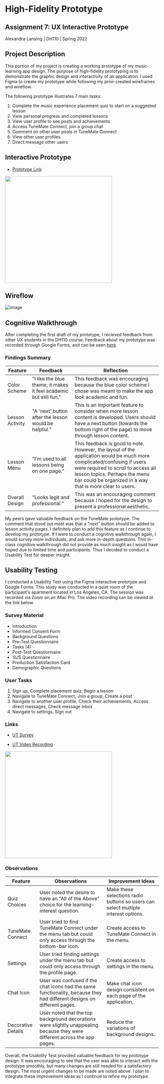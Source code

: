 # High-Fidelity Prototype

## Assignment 7: UX Interactive Prototype
Alexandra Lansing | DH110 | Spring 2022

## Project Description
This portion of my project is creating a working prototype of my music-learning app design. The purpose of high-fidelity prototyping is to demonstrate the graphic design and interactivity of an application. I used Figma to create my prototype while following my prior-created wireframes and wireflow. 

The following prototype illustrates 7 main tasks:
1. Complete the music experience placement quiz to start on a suggested lesson
2. View personal progress and completed lessons
3. View user profile to see posts and achievements
4. Access TuneMate Connect, join a group chat
5. Comment on other user posts in TuneMate Connect
6. View other user profiles
7. Direct message other users

## Interactive Prototype

   - [Prototype Link](https://www.figma.com/proto/mTNDVQ6mx5xMnPFgbBonm6/Interactive-Prototype?node-id=2%3A99&scaling=scale-down&page-id=0%3A1&starting-point-node-id=2%3A99)

<a href="https://www.figma.com/proto/mTNDVQ6mx5xMnPFgbBonm6/Interactive-Prototype?node-id=2%3A99&scaling=scale-down&page-id=0%3A1&starting-point-node-id=2%3A99">
  <img src="https://user-images.githubusercontent.com/61765607/169178796-ed5b3065-06f8-423b-a935-38b375ee093c.png" height="350px"/>
</a>

## Wireflow
![image](https://user-images.githubusercontent.com/61765607/169180567-50b7e33d-6e61-4392-9bac-89d639b1df4e.png)


## Cognitive Walkthrough
After completing the first draft of my prototype, I recieved feedback from other UX students in the DH110 course. Feedback about my prototype was recorded through Google Forms, and can be seen [here](https://docs.google.com/document/d/1De325Z9QuXnAkKbLBi8ejk8dKOU9v8-tDfxbD_bGsUg/edit?usp=sharing).

### Findings Summary
| Feature | Feedback | Reflection |
|---|---|---|
| Color Scheme | "I like the blue theme, it makes it feel academic but still fun." | This feedback was encouraging because the blue color scheme I chose was meant to make the app look academic and fun. |
| Lesson Activity | "A 'next' button after the lesson would be helpful." | This is an important feature to consider when more lesson content is developed. Users should have a next button (towards the bottom right of the page) to move through lesson content.  |
| Lesson Menu | "I'm used to all lessons being on one page." | This feedback is good to note. However, the layout of the application would be much more complicated/confusing if users were required to scroll to access all lesson topics. Perhaps the menu bar could be organized in a way that is more clear to users. |
| Overall Design | "Looks legit and professional." | This was an encouraging comment because I hoped for the design to present a professional aesthetic. |

My peers gave valuable feedback on the TuneMate prototype. The comment that stood out most was that a "next" button should be added to lesson activity pages. I definitely plan to add this feature as I continue to develop my prototype. If I were to conduct a cognitive walkthrough again, I would survey more individuals, and ask more in-depth questions. This in-class cognitive walkthrough did not provide as much insight as I would have hoped due to limited time and participants. Thus I decided to conduct a Usability Test for deeper insight.

## Usability Testing

I conducted a Usability Test using the Figma interactive prototype and Google Forms. This study was conducted in a quiet room of the participant's apartment located in Los Angeles, CA. The session was recorded via Zoom on an iMac Pro. The video recording can be viewed at the link below.

### Survey Material
- Introduction
- Informed Consent Form
- Background Questions
- Pre-Test Questionnaire
- Tasks (4)
- Post-Test Questionnaire
- SUS Questionnaire
- Production Satisfaction Card
- Demographic Questions

### User Tasks
1. Sign up, Complete placement quiz, Begin a lesson
2. Navigate to TuneMate Connect, Join a group, Create a post
3. Navigate to another user profile, Check their achievements, Access direct messages, Check message inbox
4. Navigate to settings, Sign out

### Links

- [UT Survey](https://forms.gle/jWLUvMSqHgKdnAZbA)

- [UT Video Recording](https://youtu.be/2LO7HfHfpJg?t=0)


<a href="https://youtu.be/2LO7HfHfpJg?t=0">
  <img src="https://user-images.githubusercontent.com/61765607/169721071-5da1d7b4-ba98-4c2c-9c20-e6a9972f637b.png" height="350px"/>
</a>


### Observations
| Feature | Observations | Improvement Ideas |
|---|---|---|
| Quiz Choices | User noted the desire to have an "All of the Above" choice for the learning-interest question. | Make these selections radio buttons so users can select multiple interest options. |
| TuneMate Connect | User tried to find TuneMate Connect under the menu tab but could only access through the bottom-bar icon. | Create access to TuneMate Connect in the menu. |
| Settings | User tried finding settings under the menu tab but could only access through the profile page. | Create access to settings in the menu. |
| Chat Icon | User was confused if the chat icons had the same functionality, because they had different designs on different pages. | Make chat icon design consistent on each page of the application. |
| Decorative Details | User noted that the top background decorations were slightly unappealing because they were different across the app pages. | Reduce the variations of background designs. |

Overall, the Usability Test provided valuable feedback for my prototype design. It was encouraging to see that the user was able to interact with the prototype smoothly, but many changes are still needed for a satisfactory design. The most urgent changes to be made are noted above. I plan to integrate these improvement ideas as I continue to refine my prototype.

